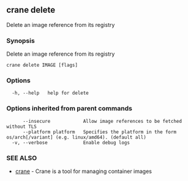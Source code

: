 ## crane delete

Delete an image reference from its registry

### Synopsis

Delete an image reference from its registry

```
crane delete IMAGE [flags]
```

### Options

```
  -h, --help   help for delete
```

### Options inherited from parent commands

```
      --insecure            Allow image references to be fetched without TLS
      --platform platform   Specifies the platform in the form os/arch[/variant] (e.g. linux/amd64). (default all)
  -v, --verbose             Enable debug logs
```

### SEE ALSO

* [crane](crane.md)	 - Crane is a tool for managing container images

